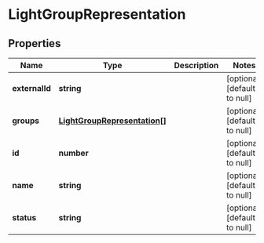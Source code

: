 # LightGroupRepresentation

## Properties
Name | Type | Description | Notes
------------ | ------------- | ------------- | -------------
**externalId** | **string** |  | [optional] [default to null]
**groups** | [**LightGroupRepresentation[]**](LightGroupRepresentation.md) |  | [optional] [default to null]
**id** | **number** |  | [optional] [default to null]
**name** | **string** |  | [optional] [default to null]
**status** | **string** |  | [optional] [default to null]


